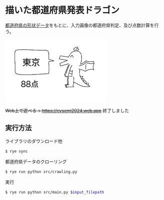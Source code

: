 # 描いた都道府県発表ドラゴン

[都道府県の形状データ](https://tsukatte.com/category/building-map/map/)をもとに、入力画像の都道府県判定、及び点数計算を行う。

![出力サンプル](./output_sample.png)

~~Web上で遊べる→ https://cvsemi2024.web.app~~ 終了しました

## 実行方法

ライブラリのダウンロード他
```bash
$ rye sync
```

都道府県データのクローリング
```bash
$ rye run python src/crawling.py
```

実行
```bash
$ rye run python src/main.py $input_filepath
```
